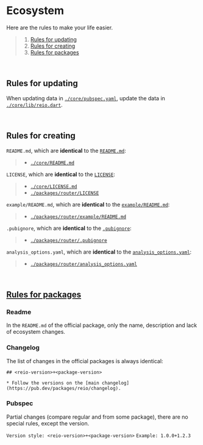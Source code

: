 # Ecosystem

Here are the rules to make your life easier.

> 1. [Rules for updating](https://github.com/MineEjo/reiodart/blob/master/.reio/ecosystem.md#rules-for-updating)
> 2. [Rules for creating](https://github.com/MineEjo/reiodart/blob/master/.reio/ecosystem.md#rules-for-creating)
> 3. [Rules for packages](https://github.com/MineEjo/reiodart/blob/master/.reio/ecosystem.md#rules-for-packages)

<br>

## Rules for updating

When updating data in [`./core/pubspec.yaml`](https://github.com/MineEjo/reiodart/blob/master/core/pubspec.yaml), update
the data in [`./core/lib/reio.dart`](https://github.com/MineEjo/reiodart/blob/master/core/lib/reio.dart).

<br>

## Rules for creating

`README.md`, which are **identical** to the [`README.md`](https://github.com/MineEjo/reiodart/blob/master/README.md):

> - [`./core/README.md`](https://github.com/MineEjo/reiodart/blob/master/core/README.md)


`LICENSE`, which are **identical** to the [`LICENSE`](https://github.com/MineEjo/reiodart/blob/master/LICENSE):

> - [`./core/LICENSE.md`](https://github.com/MineEjo/reiodart/blob/master/core/LICENSE)
> - [`./packages/router/LICENSE`](https://github.com/MineEjo/reiodart/blob/master/packages/router/LICENSE)

`example/README.md`, which are **identical** to
the [`example/README.md`](https://github.com/MineEjo/reiodart/blob/master/core/example/README.md):

> - [`./packages/router/example/README.md`](https://github.com/MineEjo/reiodart/blob/master/packages/router/example/README.md)

`.pubignore`, which are **identical** to
the [`.pubignore`](https://github.com/MineEjo/reiodart/blob/master/core/.pubignore):

> - [`./packages/router/.pubignore`](https://github.com/MineEjo/reiodart/blob/master/packages/router/.pubignore)

`analysis_options.yaml`, which are **identical** to
the [`analysis_options.yaml`](https://github.com/MineEjo/reiodart/blob/master/core/analysis_options.yaml):

> - [`./packages/router/analysis_options.yaml`](https://github.com/MineEjo/reiodart/blob/master/packages/router/analysis_options.yaml)

<br>

## [Rules for packages](https://github.com/MineEjo/reiodart/tree/master/packages)

### Readme

In the `README.md` of the official package, only the name, description and lack of ecosystem changes.

### Changelog

The list of changes in the official packages is always identical:

```
## <reio-version>+<package-version>

* Follow the versions on the [main changelog](https://pub.dev/packages/reio/changelog).
```

### Pubspec

Partial changes (compare regular and from some package), there are no special rules, except the version.

`Version style: <reio-version>+<package-version>`
`Example: 1.0.0+1.2.3`
